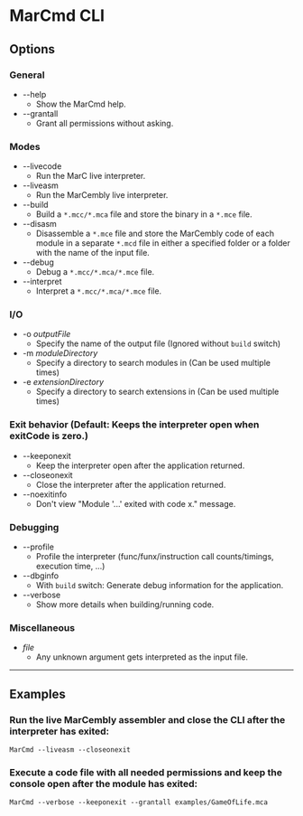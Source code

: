# MarCmd CLI

## Options
### General
 * --help
   - Show the MarCmd help.
 * --grantall
   - Grant all permissions without asking.
### Modes
 * --livecode
   - Run the MarC live interpreter.
 * --liveasm
   - Run the MarCembly live interpreter.
 * --build
   - Build a `*.mcc/*.mca` file and store the binary in a `*.mce` file.
 * --disasm
   - Disassemble a `*.mce` file and store the MarCembly code of each module in a separate `*.mcd` file in either a specified folder or a folder with the name of the input file.
 * --debug
   - Debug a `*.mcc/*.mca/*.mce` file.
 * --interpret
   - Interpret a `*.mcc/*.mca/*.mce` file.
### I/O
 * -o _outputFile_
   - Specify the name of the output file (Ignored without `build` switch)
 * -m _moduleDirectory_
   - Specify a directory to search modules in (Can be used multiple times)
 * -e _extensionDirectory_
   - Specify a directory to search extensions in (Can be used multiple times)
### Exit behavior (Default: Keeps the interpreter open when exitCode is zero.)
 * --keeponexit
   - Keep the interpreter open after the application returned.
 * --closeonexit
   - Close the interpreter after the application returned.
 * --noexitinfo
   - Don't view "Module '...' exited with code x." message.
### Debugging
 * --profile
   - Profile the interpreter (func/funx/instruction call counts/timings, execution time, ...)
 * --dbginfo
   - With `build` switch: Generate debug information for the application.
 * --verbose
   - Show more details when building/running code.
### Miscellaneous
 * _file_
   - Any unknown argument gets interpreted as the input file.
***

## Examples
### Run the live MarCembly assembler and close the CLI after the interpreter has exited:
```
MarCmd --liveasm --closeonexit
```
### Execute a code file with all needed permissions and keep the console open after the module has exited:
```
MarCmd --verbose --keeponexit --grantall examples/GameOfLife.mca
```